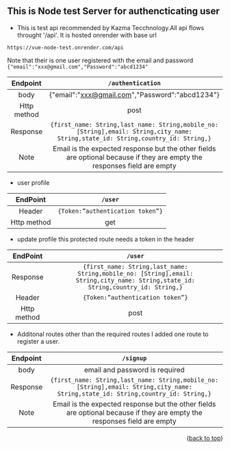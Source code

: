 ## This is Node test Server for authencticating user

  - This is test api recommended by Kazma Tecchnology.All api flows throught '/api'. It is hosted onrender with base url

  `https://vue-node-test.onrender.com/api`

Note that their is one user registered with the email and password `{"email":"xxx@gmail.com","Password":"abcd1234"`

| Endpoint | `/authentication`  | 
| :-----:  | :-: | 
| body     | {"email":"xxx@gmail.com","Password":"abcd1234"} | 
| Http method | post|
| Response    |  `{first_name: String,last_name: String,mobile_no: [String],email: String,city_name: String,state_id: String,country_id: String,}`|
| Note       |  Email is the expected response but the other fields are optional because if they are empty the responses field are empty|

* user profile

| EndPoint | `/user`  | 
| :-----: | :-: |
| Header  |   `{Token:”authentication token”}` |
| Http method |  get       |

* update profile this protected route needs a token in the header

|  EndPoint   |             `/user`              |
| :---------: | :------------------------------: |
| Response | `{first_name: String,last_name: String,mobile_no: [String],email: String,city_name: String,state_id: String,country_id: String,}`|
|   Header    | `{Token:”authentication token”}` |
| Http method |              post                |

* Additonal routes other than the required routes I added one route to register a user.

| Endpoint | `/signup`| 
| :-----: | :-: |
| body    | email and password is required |
| Response | `{first_name: String,last_name: String,mobile_no: [String],email: String,city_name: String,state_id: String,country_id: String,}`|
| Note | Email is the expected response but the other fields are optional because if they are empty the responses field are empty|

<p align="right">(<a href="#top">back to top</a>)</p>
 
 

